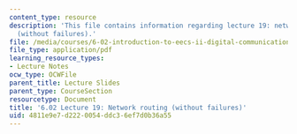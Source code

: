 ```yaml
---
content_type: resource
description: 'This file contains information regarding lecture 19: network routing
  (without failures).'
file: /media/courses/6-02-introduction-to-eecs-ii-digital-communication-systems-fall-2012/4811e9e7d2220054ddc36ef7d0b36a55_MIT6_02F12_lec19.pdf
file_type: application/pdf
learning_resource_types:
- Lecture Notes
ocw_type: OCWFile
parent_title: Lecture Slides
parent_type: CourseSection
resourcetype: Document
title: '6.02 Lecture 19: Network routing (without failures)'
uid: 4811e9e7-d222-0054-ddc3-6ef7d0b36a55
---
```

